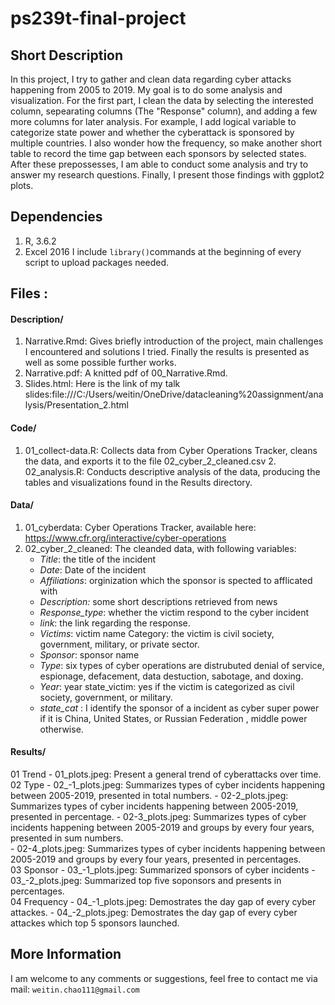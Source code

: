 # ps239t-final-project
## Short Description 
In this project, I try to gather and clean data regarding cyber attacks happening from 2005 to 2019. My goal is to do some analysis and visualization.  For the first part, I clean the data by selecting the interested column, sepearating columns (The "Response" column), and adding a few more columns for later analysis. For example, I add logical variable to categorize state power and whether the cyberattack is sponsored by multiple countries. I also wonder how the frequency, so make another short table to record the time gap between each sponsors by selected states.  After these prepossesses, I am able to conduct some analysis and try to answer my research questions.   Finally, I present those findings with ggplot2 plots.   
## Dependencies 
1. R, 3.6.2 
2. Excel 2016  I include `library()`commands at the beginning of every script to upload packages needed.    
## Files  :  
#### Description/  
1. Narrative.Rmd: Gives briefly introduction of the project, main challenges I encountered and solutions I tried. Finally the results is presented as well as some possible further works.  
2. Narrative.pdf: A knitted pdf of 00_Narrative.Rmd.  
3. Slides.html: Here is the link of my talk slides:file:///C:/Users/weitin/OneDrive/datacleaning%20assignment/analysis/Presentation_2.html  
#### Code/ 
1. 01_collect-data.R: Collects data from Cyber Operations Tracker, cleans the data, and exports it to the file 02_cyber_2_cleaned.csv  2. 02_analysis.R: Conducts descriptive analysis of the data, producing the tables and visualizations found in the Results directory.  
#### Data/  
1. 01_cyberdata: Cyber Operations Tracker,  available here: https://www.cfr.org/interactive/cyber-operations  
2. 02_cyber_2_cleaned: The cleanded data, with following variables: 
    - *Title*: the title of the incident
    - *Date*: Date of the incident
    - *Affiliations*:  orginization which the sponsor is spected to afflicated with
    - *Description:* some short descriptions retrieved from news 
    - *Response_type*: whether the victim respond to the cyber incident 
    - *link*: the link regarding the response. 
    - *Victims*: victim name Category: the victim is civil society, government, military, or private sector. 
    - *Sponsor*: sponsor name 
    - *Type*: six types of cyber operations are distrubuted denial of service, espionage, defacement, data destuction, sabotage, and doxing.  
    - *Year*: year state_victim: yes if the victim is categorized as civil society, government, or military. 
    - *state_cat* : I identify the sponsor of a incident as cyber super power if it is China, United States, or Russian Federation , middle power otherwise.   
#### Results/  
01 Trend 
    - 01_plots.jpeg: Present a general trend of cyberattacks over time.  
02 Type 
    - 02_-1_plots.jpeg: Summarizes types of cyber incidents happening between 2005-2019, presented in total numbers. 
    - 02-2_plots.jpeg: Summarizes types of cyber incidents happening between 2005-2019, presented in percentage. 
    - 02-3_plots.jpeg: Summarizes types of cyber incidents happening between 2005-2019 and groups by every four years,  presented in sum numbers.  
    - 02-4_plots.jpeg: Summarizes types of cyber incidents happening between 2005-2019 and groups by every four years,  presented in percentages.  
03 Sponsor 
    - 03_-1_plots.jpeg: Summarized sponsors of cyber incidents 
    - 03_-2_plots.jpeg: Summarized top five soponsors and presents in percentages.   
04 Frequency 
    - 04_-1_plots.jpeg: Demostrates the day gap of every cyber attackes. 
    - 04_-2_plots.jpeg: Demostrates the day gap of every cyber attackes which top 5 sponsors launched.  

## More Information 
I am welcome to any comments or suggestions, feel free to contact me via mail: `weitin.chao111@gmail.com`
